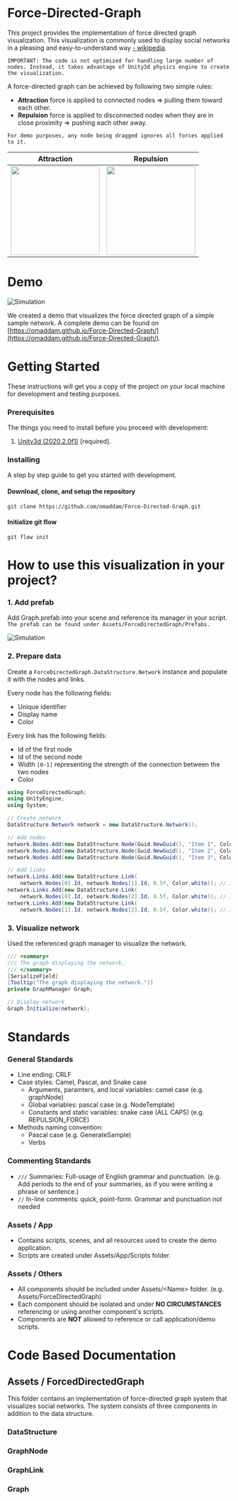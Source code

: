 # Force-Directed-Graph

This project provides the implementation of force directed graph visualization. This visualization is commonly used to display social networks in a pleasing and easy-to-understand way [- wikipedia](https://en.wikipedia.org/wiki/Force-directed_graph_drawing). 

` IMPORTANT: The code is not optimized for handling large number of nodes. Instead, it takes advantage of Unity3d physics engine to create the visualization. `

A force-directed graph can be achieved by following two simple rules:

* **Attraction** force is applied to connected nodes => pulling them toward each other.
* **Repulsion** force is applied to disconnected nodes when they are in close proximity => pushing each other away.

` For demo purposes, any node being dragged ignores all forces applied to it. `

| Attraction | Repulsion |
| :-----: | :-------: |
| <img src="docs/Attraction.png" height="200" /> | <img src="docs/Repulsion.png" height="200" />   |

# Demo

![Simulation](docs/Simulation.gif)

We created a demo that visualizes the force directed graph of a simple sample network.
A complete demo can be found on [https://omaddam.github.io/Force-Directed-Graph/](https://omaddam.github.io/Force-Directed-Graph/).

# Getting Started

These instructions will get you a copy of the project on your local machine for development and testing purposes.

### Prerequisites

The things you need to install before you proceed with development:

1) [Unity3d (2020.2.0f1)](https://unity3d.com/get-unity/download/archive) [required].

### Installing

A step by step guide to get you started with development.

#### Download, clone, and setup the repository

```git
git clone https://github.com/omaddam/Force-Directed-Graph.git
```

#### Initialize git flow

```git
git flow init
```

# How to use this visualization in your project?

### 1. Add prefab
Add Graph.prefab into your scene and reference its manager in your script. `The prefab can be found under Assets/ForceDirectedGraph/Prefabs.`

![Simulation](docs/Step1.png)

### 2. Prepare data
Create a `ForceDirectedGraph.DataStructure.Network` instance and populate it with the nodes and links.

Every node has the following fields:
* Unique identifier
* Display name
* Color

Every link has the following fields:
* Id of the first node
* Id of the second node
* Width `[0-1]` representing the strength of the connection between the two nodes
* Color

```C#
using ForceDirectedGraph;
using UnityEngine;
using System;

// Create network
DataStructure.Network network = new DataStructure.Network();

// Add nodes
network.Nodes.Add(new DataStructure.Node(Guid.NewGuid(), "Item 1", Color.red));
network.Nodes.Add(new DataStructure.Node(Guid.NewGuid(), "Item 2", Color.blue));
network.Nodes.Add(new DataStructure.Node(Guid.NewGuid(), "Item 3", Color.green));

// Add links
network.Links.Add(new DataStructure.Link(
    network.Nodes[0].Id, network.Nodes[1].Id, 0.5f, Color.white)); // Item 1 -> Item 2
network.Links.Add(new DataStructure.Link(
    network.Nodes[0].Id, network.Nodes[2].Id, 0.5f, Color.white)); // Item 1 -> Item 3
network.Links.Add(new DataStructure.Link(
    network.Nodes[1].Id, network.Nodes[2].Id, 0.5f, Color.white)); // Item 2 -> Item 3
```

### 3. Visualize network
Used the referenced graph manager to visualize the network.

```C#
/// <summary>
/// The graph displaying the network.
/// </summary>
[SerializeField]
[Tooltip("The graph displaying the network.")]
private GraphManager Graph;

// Display network
Graph.Initialize(network);
```

# Standards

### General Standards

* Line ending: CRLF
* Case styles: Camel, Pascal, and Snake case
  * Arguments, paramters, and local variables: camel case (e.g. graphNode)
  * Global variables: pascal case (e.g. NodeTemplate)
  * Constants and static variables: snake case (ALL CAPS) (e.g. REPULSION_FORCE)
* Methods naming convention:
  * Pascal case (e.g. GenerateSample)
  * Verbs

### Commenting Standards

* `///` Summaries: Full-usage of English grammar and punctuation. (e.g. Add periods to the end of your summaries, as if you were writing a phrase or sentence.)
*  `//` In-line comments: quick, point-form. Grammar and punctuation not needed

### Assets / App

* Contains scripts, scenes, and all resources used to create the demo application.
* Scripts are created under Assets/App/Scripts folder.

### Assets / Others

* All components should be included under Assets/\<Name> folder. (e.g. Assets/ForceDirectedGraph)
* Each component should be isolated and under **NO CIRCUMSTANCES** referencing or using another component's scripts.
* Components are **NOT** allowed to reference or call application/demo scripts.

# Code Based Documentation

## Assets / ForcedDirectedGraph

This folder contains an implementation of force-directed graph system that visualizes social networks. The system consists of three components in addition to the data structure.

### DataStructure

### GraphNode

### GraphLink

### Graph
